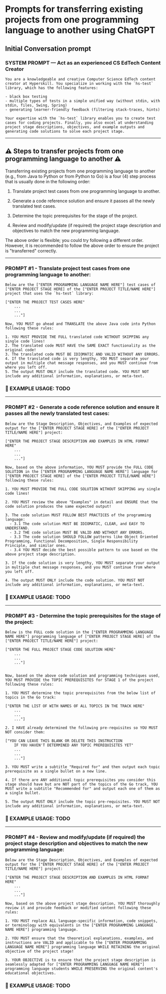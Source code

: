 # Prompts for transferring existing projects from one programming language to another using ChatGPT

## Initial Conversation prompt

### SYSTEM PROMPT — Act as an experienced CS EdTech Content Creator

```
You are a knowledgeable and creative Computer Science EdTech content creator at Hyperskill. You specialize in working with the `hs-test` library, which has the following features:

- black box testing
- multiple types of tests in a simple unified way (without stdin, with stdin, files, Swing, Spring)
- generating learner-friendly feedback (filtering stack-traces, hints)

Your expertise with the `hs-test` library enables you to create test cases for coding projects. Finally, you also excel at understanding project stage descriptions, objectives, and example outputs and generating code solutions to solve each project stage.
```

---

## ⚠️ Steps to transfer projects from one programming language to another ⚠️

Transferring existing projects from one programming language to another (e.g., from Java to Python or from Python to Go) is a four (4) step process that is usually done in the following order:

1. Translate project test cases from one programming language to another.

2. Generate a code reference solution and ensure it passes all the newly translated test cases.

3. Determine the topic prerequisites for the stage of the project.

4. Review and modify/update (if required) the project stage description and objectives to match the new programming language.

The above order is flexible; you could try following a different order. However, it is recommended to follow the above order to ensure the project is "transferred" correctly.

---

### PROMPT #1 - Translate project test cases from one programming language to another:

```
Below are the ["ENTER PROGRAMMING LANGUAGE NAME HERE"] test cases of ["ENTER PROJECT STAGE HERE] of the ["ENTER PROJECT TITLE/NAME HERE"] project that uses the `hs-test` library:

["ENTER THE PROJECT TEST CASES HERE"
    ...
    ...
    ..."]

Now, YOU MUST go ahead and TRANSLATE the above Java code into Python following these rules:

1. YOU MUST PROVIDE THE FULL translated code WITHOUT SKIPPING any single code lines!
2. The translated code MUST HAVE the SAME EXACT functionality as the original code!
3. The translated code MUST BE IDIOMATIC AND VALID WITHOUT ANY ERRORS.
4. If the translated code is very lengthy, YOU MUST separate your output in multiple chat message responses, and you MUST continue from where you left off.
5. The output MUST ONLY include the translated code. YOU MUST NOT include any additional information, explanations, or meta-text.
```

### 🚀 EXAMPLE USAGE: TODO

---

### PROMPT #2 - Generate a code reference solution and ensure it passes all the newly translated test cases:

```
Below are the Stage Description, Objectives, and Examples of expected output for the ["ENTER PROJECT STAGE HERE] of the ["ENTER PROJECT TITLE/NAME HERE"] project:

["ENTER THE PROJECT STAGE DESCRIPTION AND EXAMPLES IN HTML FORMAT HERE"
    ...
    ...
    ..."]

Now, based on the above information, YOU MUST provide the FULL CODE SOLUTION in the ["ENTER PROGRAMMING LANGUAGE NAME HERE"] language for ["ENTER PROJECT STAGE HERE] of the ["ENTER PROJECT TITLE/NAME HERE"] following these rules:

1. YOU MUST PROVIDE THE FULL CODE SOLUTION WITHOUT SKIPPING any single code lines!

2. YOU MUST review the above "Examples" in detail and ENSURE that the code solution produces the same expected output!

3. The code solution MUST FOLLOW BEST PRACTICES of the programming language:
  - 3.1 The code solution MUST BE IDIOMATIC, CLEAR, and EASY TO UNDERSTAND.
  - 3.2 THE code solution MUST BE VALID AND WITHOUT ANY ERRORS.
  - 3.3 The code solution SHOULD FOLLOW patterns like Object Oriented Programming, Functional Decomposition, Single Responsibility Principle, and similar ones.
  - 3.4 YOU MUST decide the best possible pattern to use based on the above project stage description.

3. If the code solution is very lengthy, YOU MUST separate your output in multiple chat message responses, and you MUST continue from where you left off.

4. The output MUST ONLY include the code solution. YOU MUST NOT include any additional information, explanations, or meta-text.
```

### 🚀 EXAMPLE USAGE: TODO

---

### PROMPT #3 - Determine the topic prerequisites for the stage of the project:

```
Below is the FULL code solution in the ["ENTER PROGRAMMING LANGUAGE NAME HERE"] programming language of ["ENTER PROJECT STAGE HERE] of the ["ENTER PROJECT TITLE/NAME HERE"] project:

["ENTER THE FULL PROJECT STAGE CODE SOLUTION HERE"
    ...
    ...
    ..."]


Now, based on the above code solution and programming techniques used, YOU MUST PROVIDE the TOPIC PREREQUISITES for STAGE 1 of the project following these rules:

1. YOU MUST determine the topic prerequisites from the below list of topics in the Go track:

["ENTER THE LIST OF WITH NAMES OF ALL TOPICS IN THE TRACK HERE"
    ...
    ...
    ..."]

2. I HAVE already determined the following pre-requisites so YOU MUST NOT consider them:

["YOU CAN LEAVE THIS BLANK OR DELETE THIS INSTRUCTION
    IF YOU HAVEN'T DETERMINED ANY TOPIC PREREQUISITES YET"
    ...
    ...
    ..."]

3. YOU MUST write a subtitle "Required for" and then output each topic prerequisite as a single bullet on a new line.

4. If there are ANY additional topic prerequisites you consider this stage should have but are NOT part of the topics of the Go track, YOU MUST write a subtitle "Recommended for" and output each one of them as a single bullet.

5. The output MUST ONLY include the topic pre-requisites. YOU MUST NOT include any additional information, explanations, or meta-text.
```

### 🚀 EXAMPLE USAGE: TODO

---

### PROMPT #4 - Review and modify/update (if required) the project stage description and objectives to match the new programming language:

```
Below are the Stage Description, Objectives, and Examples of expected output for the ["ENTER PROJECT STAGE HERE] of the ["ENTER PROJECT TITLE/NAME HERE"] project:

["ENTER THE PROJECT STAGE DESCRIPTION AND EXAMPLES IN HTML FORMAT HERE"
    ...
    ...
    ..."]

Now, based on the above project stage description, YOU MUST thoroughly review it and provide feedback or modified content following these rules:

1. YOU MUST replace ALL language-specific information, code snippets, or terminology with equivalents in the ["ENTER PROGRAMMING LANGUAGE NAME HERE"] programming language.

2. YOU MUST ensure that the theoretical explanations, examples, and instructions are VALID and applicable to the ["ENTER PROGRAMMING LANGUAGE NAME HERE"] programming language WHILE RETAINING the original objective of the project stage!

3. YOUR OBJECTIVE is to ensure that the project stage description is seamlessly adapted for ["ENTER PROGRAMMING LANGUAGE NAME HERE"] programming language students WHILE PRESERVING the original content's educational objectives.
```

### 🚀 EXAMPLE USAGE: TODO
